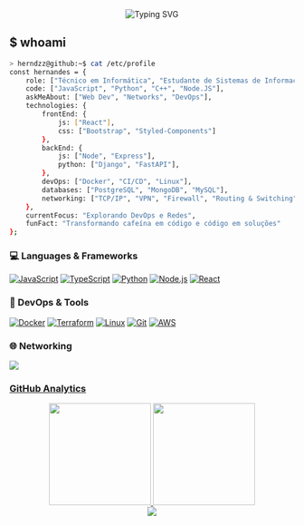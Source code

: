 <div align="center">
<img src="https://readme-typing-svg.herokuapp.com?font=Fira+Code&weight=600&size=22&pause=1000&color=00FF00&center=true&vCenter=true&random=false&width=435&lines=%3E+Hernandes+has+entered+the+chat;%3E+Full-Stack+Developer;%3E+DevOps+Enthusiast;%3E+Network+Lover" alt="Typing SVG" />
</div>

## $ whoami
```bash
> herndzz@github:~$ cat /etc/profile
const hernandes = {
    role: ["Técnico em Informática", "Estudante de Sistemas de Informação"],
    code: ["JavaScript", "Python", "C++", "Node.JS"],
    askMeAbout: ["Web Dev", "Networks", "DevOps"],
    technologies: {
        frontEnd: {
            js: ["React"],
            css: ["Bootstrap", "Styled-Components"]
        },
        backEnd: {
            js: ["Node", "Express"],
            python: ["Django", "FastAPI"],
        },
        devOps: ["Docker", "CI/CD", "Linux"],
        databases: ["PostgreSQL", "MongoDB", "MySQL"],
        networking: ["TCP/IP", "VPN", "Firewall", "Routing & Switching"]
    },
    currentFocus: "Explorando DevOps e Redes",
    funFact: "Transformando cafeína em código e código em soluções"
};
```
<div align="left">

### 💻 Languages & Frameworks
<a href="#"><img src="https://img.shields.io/badge/JavaScript-F7DF1E?style=for-the-badge&logo=javascript&logoColor=black" alt="JavaScript"/></a>
<a href="#"><img src="https://img.shields.io/badge/TypeScript-3178C6?style=for-the-badge&logo=typescript&logoColor=white" alt="TypeScript"/></a>
<a href="#"><img src="https://img.shields.io/badge/Python-3776AB?style=for-the-badge&logo=python&logoColor=white" alt="Python"/></a>
<a href="#"><img src="https://img.shields.io/badge/Node.js-339933?style=for-the-badge&logo=node.js&logoColor=white" alt="Node.js"/></a>
<a href="#"><img src="https://img.shields.io/badge/React-61DAFB?style=for-the-badge&logo=react&logoColor=black" alt="React"/></a>

### 🔧 DevOps & Tools
<a href="#"><img src="https://img.shields.io/badge/Docker-2496ED?style=for-the-badge&logo=docker&logoColor=white" alt="Docker"/></a>
<a href="#"><img src="https://img.shields.io/badge/Terraform-7B42BC?style=for-the-badge&logo=terraform&logoColor=white" alt="Terraform"/></a>
<a href="#"><img src="https://img.shields.io/badge/Linux-FCC624?style=for-the-badge&logo=linux&logoColor=black" alt="Linux"/></a>
<a href="#"><img src="https://img.shields.io/badge/Git-F05032?style=for-the-badge&logo=git&logoColor=white" alt="Git"/></a>
<a href="#"><img src="https://img.shields.io/badge/AWS-232F3E?style=for-the-badge&logo=amazon-aws&logoColor=white" alt="AWS"/></a>

### 🌐 Networking
<a href="#"><img src="https://img.shields.io/badge/Cisco-1BA0D7?style=for-the-badge&logo=cisco&logoColor=white" a>

### GitHub Analytics
<div align="center">
  <img height="180em" src="https://github-readme-stats.vercel.app/api?username=herndzz&show_icons=true&theme=matrix&include_all_commits=true&count_private=true"/>
  <img height="180em" src="https://github-readme-stats.vercel.app/api/top-langs/?username=herndzz&layout=compact&langs_count=8&theme=matrix"/>
</div>
<div align="center">
  <img src="https://github-readme-streak-stats.herokuapp.com/?user=herndzz&theme=matrix&hide_border=false" />
</div>
